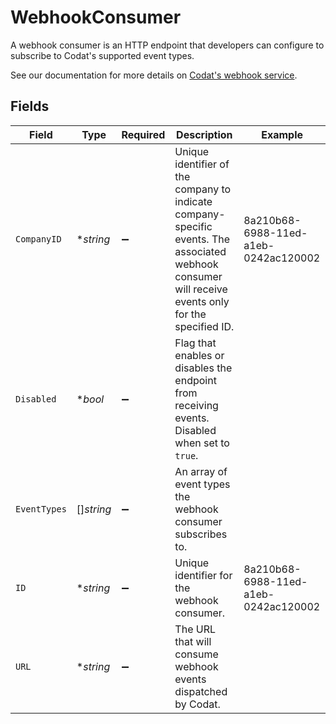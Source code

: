 # WebhookConsumer

﻿A webhook consumer is an HTTP endpoint that developers can configure to subscribe to Codat's supported event types.

See our documentation for more details on [Codat's webhook service](https://docs.codat.io/using-the-api/webhooks/overview).



## Fields

| Field                                                                                                                                                | Type                                                                                                                                                 | Required                                                                                                                                             | Description                                                                                                                                          | Example                                                                                                                                              |
| ---------------------------------------------------------------------------------------------------------------------------------------------------- | ---------------------------------------------------------------------------------------------------------------------------------------------------- | ---------------------------------------------------------------------------------------------------------------------------------------------------- | ---------------------------------------------------------------------------------------------------------------------------------------------------- | ---------------------------------------------------------------------------------------------------------------------------------------------------- |
| `CompanyID`                                                                                                                                          | **string*                                                                                                                                            | :heavy_minus_sign:                                                                                                                                   | Unique identifier of the company to indicate company-specific events. The associated webhook consumer will receive events only for the specified ID. | 8a210b68-6988-11ed-a1eb-0242ac120002                                                                                                                 |
| `Disabled`                                                                                                                                           | **bool*                                                                                                                                              | :heavy_minus_sign:                                                                                                                                   | Flag that enables or disables the endpoint from receiving events. Disabled when set to `true`.                                                       |                                                                                                                                                      |
| `EventTypes`                                                                                                                                         | []*string*                                                                                                                                           | :heavy_minus_sign:                                                                                                                                   | An array of event types the webhook consumer subscribes to.                                                                                          |                                                                                                                                                      |
| `ID`                                                                                                                                                 | **string*                                                                                                                                            | :heavy_minus_sign:                                                                                                                                   | Unique identifier for the webhook consumer.                                                                                                          | 8a210b68-6988-11ed-a1eb-0242ac120002                                                                                                                 |
| `URL`                                                                                                                                                | **string*                                                                                                                                            | :heavy_minus_sign:                                                                                                                                   | The URL that will consume webhook events dispatched by Codat.                                                                                        |                                                                                                                                                      |